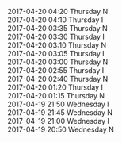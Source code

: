 2017-04-20 04:20 Thursday  N  
2017-04-20 04:10 Thursday  I  
2017-04-20 03:35 Thursday  N  
2017-04-20 03:30 Thursday  I  
2017-04-20 03:10 Thursday  N  
2017-04-20 03:05 Thursday  I  
2017-04-20 03:00 Thursday  N  
2017-04-20 02:55 Thursday  I  
2017-04-20 02:40 Thursday  N  
2017-04-20 01:20 Thursday  I  
2017-04-20 01:15 Thursday  N  
2017-04-19 21:50 Wednesday  I  
2017-04-19 21:45 Wednesday  N  
2017-04-19 21:00 Wednesday  I  
2017-04-19 20:50 Wednesday  N  

